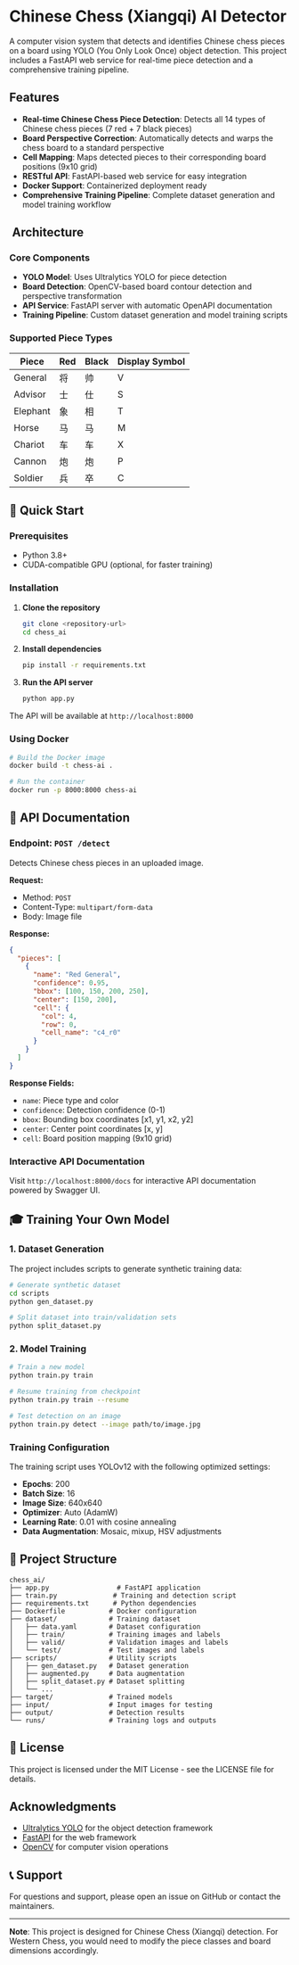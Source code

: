 # Chinese Chess (Xiangqi) AI Detector

A computer vision system that detects and identifies Chinese chess pieces on a board using YOLO (You Only Look Once) object detection. This project includes a FastAPI web service for real-time piece detection and a comprehensive training pipeline.

##  Features

- **Real-time Chinese Chess Piece Detection**: Detects all 14 types of Chinese chess pieces (7 red + 7 black pieces)
- **Board Perspective Correction**: Automatically detects and warps the chess board to a standard perspective
- **Cell Mapping**: Maps detected pieces to their corresponding board positions (9x10 grid)
- **RESTful API**: FastAPI-based web service for easy integration
- **Docker Support**: Containerized deployment ready
- **Comprehensive Training Pipeline**: Complete dataset generation and model training workflow

## ️ Architecture

### Core Components

- **YOLO Model**: Uses Ultralytics YOLO for piece detection
- **Board Detection**: OpenCV-based board contour detection and perspective transformation
- **API Service**: FastAPI server with automatic OpenAPI documentation
- **Training Pipeline**: Custom dataset generation and model training scripts

### Supported Piece Types

| Piece | Red | Black | Display Symbol |
|-------|-----|-------|----------------|
| General | 将 | 帅 | V |
| Advisor | 士 | 仕 | S |
| Elephant | 象 | 相 | T |
| Horse | 马 | 马 | M |
| Chariot | 车 | 车 | X |
| Cannon | 炮 | 炮 | P |
| Soldier | 兵 | 卒 | C |

## 🚀 Quick Start

### Prerequisites

- Python 3.8+
- CUDA-compatible GPU (optional, for faster training)

### Installation

1. **Clone the repository**
   ```bash
   git clone <repository-url>
   cd chess_ai
   ```

2. **Install dependencies**
   ```bash
   pip install -r requirements.txt
   ```

3. **Run the API server**
   ```bash
   python app.py
   ```

The API will be available at `http://localhost:8000`

### Using Docker

```bash
# Build the Docker image
docker build -t chess-ai .

# Run the container
docker run -p 8000:8000 chess-ai
```

## 📖 API Documentation

### Endpoint: `POST /detect`

Detects Chinese chess pieces in an uploaded image.

**Request:**
- Method: `POST`
- Content-Type: `multipart/form-data`
- Body: Image file

**Response:**
```json
{
  "pieces": [
    {
      "name": "Red General",
      "confidence": 0.95,
      "bbox": [100, 150, 200, 250],
      "center": [150, 200],
      "cell": {
        "col": 4,
        "row": 0,
        "cell_name": "c4_r0"
      }
    }
  ]
}
```

**Response Fields:**
- `name`: Piece type and color
- `confidence`: Detection confidence (0-1)
- `bbox`: Bounding box coordinates [x1, y1, x2, y2]
- `center`: Center point coordinates [x, y]
- `cell`: Board position mapping (9x10 grid)

### Interactive API Documentation

Visit `http://localhost:8000/docs` for interactive API documentation powered by Swagger UI.

## 🎓 Training Your Own Model

### 1. Dataset Generation

The project includes scripts to generate synthetic training data:

```bash
# Generate synthetic dataset
cd scripts
python gen_dataset.py

# Split dataset into train/validation sets
python split_dataset.py
```

### 2. Model Training

```bash
# Train a new model
python train.py train

# Resume training from checkpoint
python train.py train --resume

# Test detection on an image
python train.py detect --image path/to/image.jpg
```

### Training Configuration

The training script uses YOLOv12 with the following optimized settings:
- **Epochs**: 200
- **Batch Size**: 16
- **Image Size**: 640x640
- **Optimizer**: Auto (AdamW)
- **Learning Rate**: 0.01 with cosine annealing
- **Data Augmentation**: Mosaic, mixup, HSV adjustments

## 📁 Project Structure

```
chess_ai/
├── app.py                 # FastAPI application
├── train.py              # Training and detection script
├── requirements.txt      # Python dependencies
├── Dockerfile           # Docker configuration
├── dataset/             # Training dataset
│   ├── data.yaml        # Dataset configuration
│   ├── train/           # Training images and labels
│   ├── valid/           # Validation images and labels
│   └── test/            # Test images and labels
├── scripts/             # Utility scripts
│   ├── gen_dataset.py   # Dataset generation
│   ├── augmented.py     # Data augmentation
│   ├── split_dataset.py # Dataset splitting
│   └── ...
├── target/              # Trained models
├── input/               # Input images for testing
├── output/              # Detection results
└── runs/                # Training logs and outputs
```

## 📝 License

This project is licensed under the MIT License - see the LICENSE file for details.

##  Acknowledgments

- [Ultralytics YOLO](https://github.com/ultralytics/ultralytics) for the object detection framework
- [FastAPI](https://fastapi.tiangolo.com/) for the web framework
- [OpenCV](https://opencv.org/) for computer vision operations

## 📞 Support

For questions and support, please open an issue on GitHub or contact the maintainers.

---

**Note**: This project is designed for Chinese Chess (Xiangqi) detection. For Western Chess, you would need to modify the piece classes and board dimensions accordingly.
